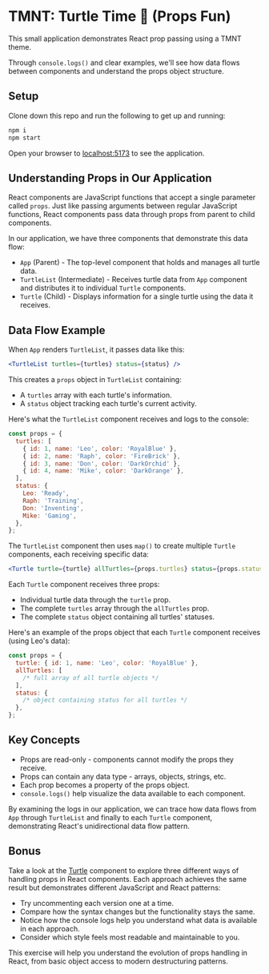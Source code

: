 # TMNT: Turtle Time 🐢 (Props Fun)

This small application demonstrates React prop passing using a TMNT theme.

Through `console.logs()` and clear examples, we'll see how data flows between components and understand the props object structure.

## Setup

Clone down this repo and run the following to get up and running:

```bash
npm i
npm start
```

Open your browser to [localhost:5173](http://localhost:5173) to see the application.

## Understanding Props in Our Application

React components are JavaScript functions that accept a single parameter called `props`. Just like passing arguments between regular JavaScript functions, React components pass data through props from parent to child components.

In our application, we have three components that demonstrate this data flow:

- `App` (Parent) - The top-level component that holds and manages all turtle data.
- `TurtleList` (Intermediate) - Receives turtle data from `App` component and distributes it to individual `Turtle` components.
- `Turtle` (Child) - Displays information for a single turtle using the data it receives.

## Data Flow Example

When `App` renders `TurtleList`, it passes data like this:

```jsx
<TurtleList turtles={turtles} status={status} />
```

This creates a `props` object in `TurtleList` containing:

- A `turtles` array with each turtle's information.
- A `status` object tracking each turtle's current activity.

Here's what the `TurtleList` component receives and logs to the console:

```jsx
const props = {
  turtles: [
    { id: 1, name: 'Leo', color: 'RoyalBlue' },
    { id: 2, name: 'Raph', color: 'FireBrick' },
    { id: 3, name: 'Don', color: 'DarkOrchid' },
    { id: 4, name: 'Mike', color: 'DarkOrange' },
  ],
  status: {
    Leo: 'Ready',
    Raph: 'Training',
    Don: 'Inventing',
    Mike: 'Gaming',
  },
};
```

The `TurtleList` component then uses `map()` to create multiple `Turtle` components, each receiving specific data:

```jsx
<Turtle turtle={turtle} allTurtles={props.turtles} status={props.status} />
```

Each `Turtle` component receives three props:

- Individual turtle data through the `turtle` prop.
- The complete `turtles` array through the `allTurtles` prop.
- The complete `status` object containing all turtles' statuses.

Here's an example of the props object that each `Turtle` component receives (using Leo's data):

```jsx
const props = {
  turtle: { id: 1, name: 'Leo', color: 'RoyalBlue' },
  allTurtles: [
    /* full array of all turtle objects */
  ],
  status: {
    /* object containing status for all turtles */
  },
};
```

## Key Concepts

- Props are read-only - components cannot modify the props they receive.
- Props can contain any data type - arrays, objects, strings, etc.
- Each prop becomes a property of the props object.
- `console.logs()` help visualize the data available to each component.

By examining the logs in our application, we can trace how data flows from `App` through `TurtleList` and finally to each `Turtle` component, demonstrating React's unidirectional data flow pattern.

## Bonus

Take a look at the [Turtle]('./src/components/Turtle/Turtle.jsx') component to explore three different ways of handling props in React components. Each approach achieves the same result but demonstrates different JavaScript and React patterns:

- Try uncommenting each version one at a time.
- Compare how the syntax changes but the functionality stays the same.
- Notice how the console logs help you understand what data is available in each approach.
- Consider which style feels most readable and maintainable to you.

This exercise will help you understand the evolution of props handling in React, from basic object access to modern destructuring patterns.
